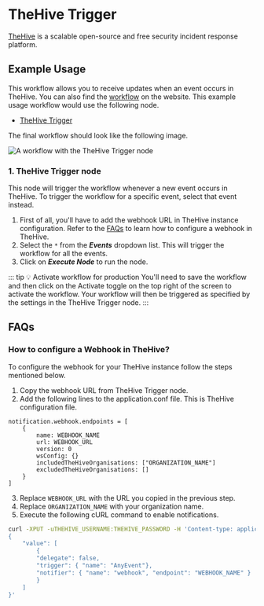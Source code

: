 ---
---

# TheHive Trigger

[TheHive](https://thehive-project.org/) is a scalable open-source and free security incident response platform.

## Example Usage

This workflow allows you to receive updates when an event occurs in TheHive. You can also find the [workflow](https://n8n.io/workflows/810) on the website. This example usage workflow would use the following node.
- [TheHive Trigger]()

The final workflow should look like the following image.

![A workflow with the TheHive Trigger node](./workflow.png)

### 1. TheHive Trigger node

This node will trigger the workflow whenever a new event occurs in TheHive. To trigger the workflow for a specific event, select that event instead.

1. First of all, you'll have to add the webhook URL in TheHive instance configuration. Refer to the [FAQs](#how-to-configure-a-webhook-in-thehive) to learn how to configure a webhook in TheHive.
2. Select the `*` from the ***Events*** dropdown list. This will trigger the workflow for all the events.
3. Click on ***Execute Node*** to run the node.

::: tip 💡 Activate workflow for production
You'll need to save the workflow and then click on the Activate toggle on the top right of the screen to activate the workflow. Your workflow will then be triggered as specified by the settings in the TheHive Trigger node.
:::

## FAQs

### How to configure a Webhook in TheHive?

To configure the webhook for your TheHive instance follow the steps mentioned below.
1. Copy the webhook URL from TheHive Trigger node.
2. Add the following lines to the application.conf file. This is TheHive configuration file.
```
notification.webhook.endpoints = [
    {
        name: WEBHOOK_NAME
        url: WEBHOOK_URL
        version: 0
        wsConfig: {}
        includedTheHiveOrganisations: ["ORGANIZATION_NAME"]
        excludedTheHiveOrganisations: []
    }
]
```
3. Replace `WEBHOOK_URL` with the URL you copied in the previous step.
4. Replace `ORGANIZATION_NAME` with your organization name.
5. Execute the following cURL command to enable notifications.
```sh
curl -XPUT -uTHEHIVE_USERNAME:THEHIVE_PASSWORD -H 'Content-type: application/json' THEHIVE_URL/api/config/organisation/notification -d '
{
    "value": [
        {
        "delegate": false,
        "trigger": { "name": "AnyEvent"},
        "notifier": { "name": "webhook", "endpoint": "WEBHOOK_NAME" }
        }
    ]
}'
```
